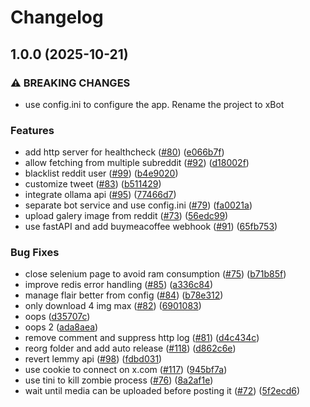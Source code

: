 # Changelog

## 1.0.0 (2025-10-21)


### ⚠ BREAKING CHANGES

* use config.ini to configure the app. Rename the project to xBot

### Features

* add http server for healthcheck ([#80](https://github.com/dedsxc/xbot/issues/80)) ([e066b7f](https://github.com/dedsxc/xbot/commit/e066b7f55e45a2ee9e6d4af97a2d89eaf0742f87))
* allow fetching from multiple subreddit ([#92](https://github.com/dedsxc/xbot/issues/92)) ([d18002f](https://github.com/dedsxc/xbot/commit/d18002f8563882106ee3cdd9f11ec50ad587edde))
* blacklist reddit user ([#99](https://github.com/dedsxc/xbot/issues/99)) ([b4e9020](https://github.com/dedsxc/xbot/commit/b4e90203a5a0a6572b4c30d6a543b9f9fe6f6077))
* customize tweet ([#83](https://github.com/dedsxc/xbot/issues/83)) ([b511429](https://github.com/dedsxc/xbot/commit/b511429f41927d1ba050a34ee00c11af44d0e7ef))
* integrate ollama api ([#95](https://github.com/dedsxc/xbot/issues/95)) ([77466d7](https://github.com/dedsxc/xbot/commit/77466d7cd7cf26cfeacd0cfe42292baa566b0bde))
* separate bot service and use config.ini ([#79](https://github.com/dedsxc/xbot/issues/79)) ([fa0021a](https://github.com/dedsxc/xbot/commit/fa0021a412b8a6ec40d6870d452fc01a6340beab))
* upload galery image from reddit ([#73](https://github.com/dedsxc/xbot/issues/73)) ([56edc99](https://github.com/dedsxc/xbot/commit/56edc993c8fde20cfbe49cbd9b874a3214ab69db))
* use fastAPI and add buymeacoffee webhook ([#91](https://github.com/dedsxc/xbot/issues/91)) ([65fb753](https://github.com/dedsxc/xbot/commit/65fb753e064c2bb692d686a5c4ef9e57785d662b))


### Bug Fixes

* close selenium page to avoid ram consumption ([#75](https://github.com/dedsxc/xbot/issues/75)) ([b71b85f](https://github.com/dedsxc/xbot/commit/b71b85f56cf3b73ecaaa6ef795e999cb2aad8f86))
* improve redis error handling ([#85](https://github.com/dedsxc/xbot/issues/85)) ([a336c84](https://github.com/dedsxc/xbot/commit/a336c84d6e272a9a8433d8ce835d1578c206f4a4))
* manage flair better from config ([#84](https://github.com/dedsxc/xbot/issues/84)) ([b78e312](https://github.com/dedsxc/xbot/commit/b78e31262cc67a6a60f27f33923ecc3574430870))
* only download 4 img max ([#82](https://github.com/dedsxc/xbot/issues/82)) ([6901083](https://github.com/dedsxc/xbot/commit/6901083735103d3be47929f24276b0854efe5286))
* oops ([d35707c](https://github.com/dedsxc/xbot/commit/d35707c7f49a1910d4c59b87e3d2c1c5c2b90c48))
* oops 2 ([ada8aea](https://github.com/dedsxc/xbot/commit/ada8aead112a2ade6432d37f8a6d0c53f6fe6934))
* remove comment and suppress http log ([#81](https://github.com/dedsxc/xbot/issues/81)) ([d4c434c](https://github.com/dedsxc/xbot/commit/d4c434c9d710b5abf5b991c12bf959009a7b356f))
* reorg folder and add auto release ([#118](https://github.com/dedsxc/xbot/issues/118)) ([d862c6e](https://github.com/dedsxc/xbot/commit/d862c6efdc98f729547e07e306ddc596b745bdb3))
* revert lemmy api ([#98](https://github.com/dedsxc/xbot/issues/98)) ([fdbd031](https://github.com/dedsxc/xbot/commit/fdbd0316c7cf59810c3eb72421fdc1832539dc8e))
* use cookie to connect on x.com ([#117](https://github.com/dedsxc/xbot/issues/117)) ([945bf7a](https://github.com/dedsxc/xbot/commit/945bf7a1462e18b4119dfcef77c32fabb75a0da4))
* use tini to kill zombie process ([#76](https://github.com/dedsxc/xbot/issues/76)) ([8a2af1e](https://github.com/dedsxc/xbot/commit/8a2af1e39adfedc93d51018c4e6e0c9fae793390))
* wait until media can be uploaded before posting it ([#72](https://github.com/dedsxc/xbot/issues/72)) ([5f2ecd6](https://github.com/dedsxc/xbot/commit/5f2ecd6d44d84e79923c0584aa6750f321d3a085))
